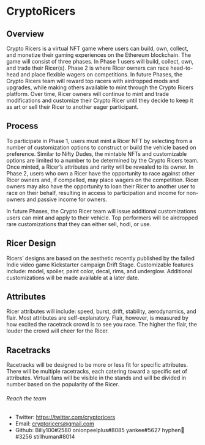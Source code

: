 # CryptoRicers


## Overview

Crypto Ricers is a virtual NFT game where users can build, own, collect, and monetize their gaming experiences on the Ethereum blockchain. The game will consist of three phases. In Phase 1 users will build, collect, own, and trade their Ricer(s). Phase 2 is where Ricer owners can race head-to-head and place flexible wagers on competitions. In future Phases, the Crypto Ricers team will reward top racers with airdropped mods and upgrades, while making others available to mint through the Crypto Ricers platform. Over time, Ricer owners will continue to mint and trade modifications and customize their Crypto Ricer until they decide to keep it as art or sell their Ricer to another eager participant.
 
## Process

To participate in Phase 1, users must mint a Ricer NFT by selecting from a number of customization options to construct or build the vehicle based on preference. Similar to Nifty Dudes, the mintable NFTs and customizable options are limited to a number to be determined by the Crypto Ricers team. Once minted, a Ricer’s attributes and rarity will be revealed to its owner.
In Phase 2, users who own a Ricer have the opportunity to race against other Ricer owners and, if compelled, may place wagers on the competition. Ricer owners may also have the opportunity to loan their Ricer to another user to race on their behalf, resulting in access to participation and income for non-owners and passive income for owners.

In future Phases, the Crypto Ricer team will issue additional customizations users can mint and apply to their vehicle. Top performers will be airdropped rare customizations that they can either sell, hodl, or use.

## Ricer Design

Ricers’ designs are based on the aesthetic recently published by the failed Indie video game Kickstarter campaign Drift Stage. Customizable features include: model, spoiler, paint color, decal, rims, and underglow. Additional customizations will be made available at a later date.

## Attributes

Ricer attributes will include: speed, burst, drift, stability, aerodynamics, and flair. Most attributes are self-explanatory. Flair, however, is measured by how excited the racetrack crowd is to see you race. The higher the flair, the louder the crowd will cheer for the Ricer. 

## Racetracks

Racetracks will be designed to be more or less fit for specific attributes. There will be multiple racetracks, each catering toward a specific set of attributes. Virtual fans will be visible in the stands and will be divided in number based on the popularity of the Ricer. 

###### Reach the team
* Twitter: https://twitter.com/cryptoricers
* Email: cryptoricers@gmail.com
* Github: Billy100#2580  onionpeelplus#8085  yankee#5627  hyphen👑#3256  stillhuman#8014
